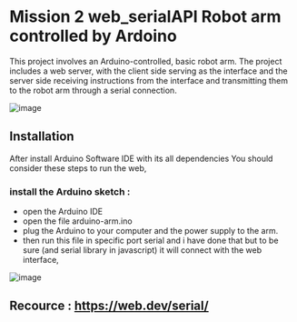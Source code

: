 # Mission 2 web_serialAPI Robot arm controlled by Ardoino

This project involves an Arduino-controlled, basic robot arm. The project includes a web server, with the client side serving as the interface and the server side receiving instructions from the interface and transmitting them to the robot arm through a serial connection.

![image](https://user-images.githubusercontent.com/109436965/181937294-04c39267-465b-4e68-b1d1-bb1613124ad2.png)

## Installation
After install Arduino Software IDE with its all dependencies
You should consider these steps to run the web,

### install the Arduino sketch :
* open the Arduino IDE
* open the file arduino-arm.ino 
* plug the Arduino to your computer and the power supply to the arm.
* then run this file in specific port serial and i have done that but to be sure (and serial library in javascript) it will connect with the web interface, 

![image](https://user-images.githubusercontent.com/109436965/181937386-67a86d8b-322c-40b7-9261-a1caba5a3559.png)


## Recource : https://web.dev/serial/


